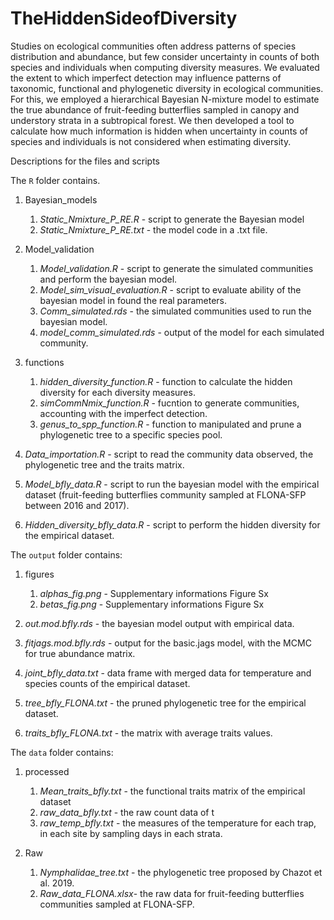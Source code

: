 # TheHiddenSideofDiversity

Studies on ecological communities often address patterns of species distribution and abundance, but few consider uncertainty in counts of both species and individuals when computing diversity measures. We evaluated the extent to which imperfect detection may influence patterns of taxonomic, functional and phylogenetic diversity in ecological communities. For this, we employed a hierarchical Bayesian N-mixture model to estimate the true abundance of fruit-feeding butterflies sampled in canopy and understory strata in a subtropical forest. We then developed a tool to calculate how much information is hidden when uncertainty in counts of species and individuals is not considered when estimating diversity.

Descriptions for the files and scripts

The `R` folder contains.

1. Bayesian_models
    1. *Static_Nmixture_P_RE.R* - script to generate the Bayesian model
    1. *Static_Nmixture_P_RE.txt* - the model code in a .txt file.

1. Model_validation
   1. *Model_validation.R* -  script to generate the simulated communities and perform the bayesian model.
   1. *Model_sim_visual_evaluation.R* - script to evaluate ability of the bayesian model in found the real parameters.
   1. *Comm_simulated.rds* - the simulated communities used to run the bayesian model.
   1. *model_comm_simulated.rds* - output of the model for each simulated community. 

1. functions 
    1. *hidden_diversity_function.R* - function to calculate the hidden diversity for each diversity measures. 
    1. *simCommNmix_function.R* - fucntion to generate communities, accounting with the imperfect detection.
    1. *genus_to_spp_function.R* - function to manipulated and prune a phylogenetic tree to a specific species pool.

1. *Data_importation.R* - script to read the community data observed, the phylogenetic tree and the traits matrix.
1. *Model_bfly_data.R* - script to run the bayesian model with the empirical dataset (fruit-feeding butterflies community sampled at FLONA-SFP between 2016 and 2017).
1. *Hidden_diversity_bfly_data.R* - script to perform the hidden diversity for the empirical dataset.

The `output` folder contains:

1. figures
    1. *alphas_fig.png* - Supplementary informations Figure Sx
    1. *betas_fig.png* - Supplementary informations Figure Sx

1. *out.mod.bfly.rds* - the bayesian model output with empirical data.
1. *fitjags.mod.bfly.rds* - output for the basic.jags model, with the MCMC for true abundance matrix.
1. *joint_bfly_data.txt* - data frame with merged data for temperature and species counts of the empirical dataset.
1. *tree_bfly_FLONA.txt* - the pruned phylogenetic tree for the empirical dataset.
1. *traits_bfly_FLONA.txt* - the matrix with average traits values.

The `data` folder contains:
1. processed
    1. *Mean_traits_bfly.txt* - the functional traits matrix of the empirical dataset
    1. *raw_data_bfly.txt* - the raw count data of t
    1. *raw_temp_bfly.txt* - the measures of the temperature for each trap, in each site by sampling days in each strata.

1. Raw
    1. *Nymphalidae_tree.txt* - the phylogenetic tree proposed by Chazot et al. 2019.
    1. *Raw_data_FLONA.xlsx*- the raw data for fruit-feeding butterflies communities sampled at FLONA-SFP.


